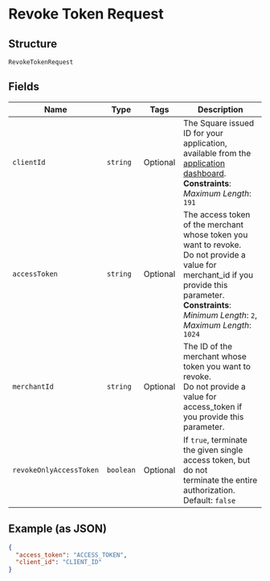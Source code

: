 
# Revoke Token Request

## Structure

`RevokeTokenRequest`

## Fields

| Name | Type | Tags | Description |
|  --- | --- | --- | --- |
| `clientId` | `string` | Optional | The Square issued ID for your application, available from the<br>[application dashboard](https://connect.squareup.com/apps).<br>**Constraints**: *Maximum Length*: `191` |
| `accessToken` | `string` | Optional | The access token of the merchant whose token you want to revoke.<br>Do not provide a value for merchant_id if you provide this parameter.<br>**Constraints**: *Minimum Length*: `2`, *Maximum Length*: `1024` |
| `merchantId` | `string` | Optional | The ID of the merchant whose token you want to revoke.<br>Do not provide a value for access_token if you provide this parameter. |
| `revokeOnlyAccessToken` | `boolean` | Optional | If `true`, terminate the given single access token, but do not<br>terminate the entire authorization.<br>Default: `false` |

## Example (as JSON)

```json
{
  "access_token": "ACCESS_TOKEN",
  "client_id": "CLIENT_ID"
}
```

